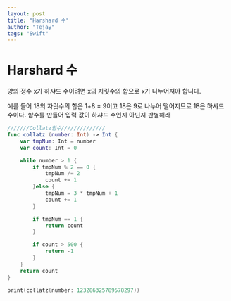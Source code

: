```yaml
---
layout: post
title: "Harshard 수"
author: "Tejay"
tags: "Swift"
---
```


# Harshard 수

양의 정수 x가 하샤드 수이려면 x의 자릿수의 합으로 x가 나누어져야 합니다.

예를 들어 18의 자릿수의 합은 1+8 = 9이고 18은 9로 나누어 떨어지므로 18은 하샤드 수이다. 함수를 만들어 입력 값이 하샤드 수인지 아닌지 판별해라

```swift
///////Collatz함수//////////////
func collatz (number: Int) -> Int {
    var tmpNum: Int = number
    var count: Int = 0

    while number > 1 {
        if tmpNum % 2 == 0 {
            tmpNum /= 2
            count += 1
        }else {
            tmpNum = 3 * tmpNum + 1
            count += 1
        }

        if tmpNum == 1 {
            return count
        }

        if count > 500 {
            return -1
        }
    }
    return count
}

print(collatz(number: 123286325789578297))
```
